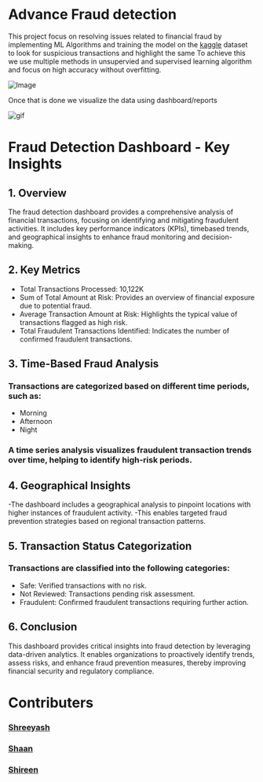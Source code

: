 # Advance Fraud detection 

This project focus on resolving issues related to financial fraud by implementing ML Algorithms and training the model on the [kaggle](https://www.kaggle.com/datasets/sriharshaeedala/financial-fraud-detection-dataset) dataset to look for suspicious transactions and highlight
the same To achieve this we use multiple methods in unsupervied and supervised learning algorithm and focus on high accuracy without overfitting. 

![Image](https://github.com/user-attachments/assets/4862c463-852b-4abf-94ec-e497d38defef)



Once that is done we visualize the data using dashboard/reports




![gif](https://github.com/shreeafk/Advance_FFD/blob/main/Advance_FFD/extras/Sequence%2001.gif)

# Fraud Detection Dashboard - Key Insights
## 1. Overview
The fraud detection dashboard provides a comprehensive analysis of financial transactions, focusing
on identifying and mitigating fraudulent activities. It includes key performance indicators (KPIs), timebased trends, and geographical insights to enhance fraud monitoring and decision-making.
## 2. Key Metrics
   - Total Transactions Processed: 10,122K
   - Sum of Total Amount at Risk: Provides an overview of financial exposure due to potential fraud.
   - Average Transaction Amount at Risk: Highlights the typical value of transactions flagged as high risk.
   - Total Fraudulent Transactions Identified: Indicates the number of confirmed fraudulent transactions.

## 3. Time-Based Fraud Analysis
 ###  Transactions are categorized based on different time periods, such as:
- Morning
- Afternoon
- Night
### A time series analysis visualizes fraudulent transaction trends over time, helping to identify high-risk periods.

## 4. Geographical Insights
-The dashboard includes a geographical analysis to pinpoint locations with higher instances of fraudulent activity.
-This enables targeted fraud prevention strategies based on regional transaction patterns.

## 5. Transaction Status Categorization

### Transactions are classified into the following categories:
- Safe: Verified transactions with no risk.
- Not Reviewed: Transactions pending risk assessment.
- Fraudulent: Confirmed fraudulent transactions requiring further action.

## 6. Conclusion
This dashboard provides critical insights into fraud detection by leveraging data-driven analytics. It
enables organizations to proactively identify trends, assess risks, and enhance fraud prevention
measures, thereby improving financial security and regulatory compliance.



# Contributers 
### [Shreeyash](https://www.linkedin.com/in/dataanalyst101/)
### [Shaan](https://www.linkedin.com/in/mohammed-shaan-a-r-6b1208201)
### [Shireen](https://www.linkedin.com/in/shireen-sadhik-287130271)












